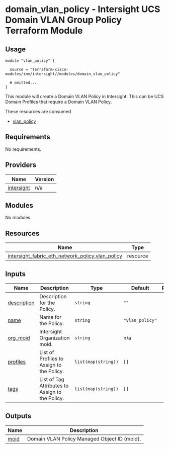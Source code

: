 # domain_vlan_policy - Intersight UCS Domain VLAN Group Policy Terraform Module

## Usage

```hcl
module "vlan_policy" {

  source = "terraform-cisco-modules/imm/intersight//modules/domain_vlan_policy"

  # omitted...
}
```

This module will create a Domain VLAN Policy in Intersight.  This can be UCS Domain Profiles that require a Domain VLAN Policy.  

These resources are consumed

* [vlan_policy](https://registry.terraform.io/providers/CiscoDevNet/intersight/latest/docs/resources/fabric_eth_network_policy)

<!-- BEGINNING OF PRE-COMMIT-TERRAFORM DOCS HOOK -->
## Requirements

No requirements.

## Providers

| Name | Version |
|------|---------|
| <a name="provider_intersight"></a> [intersight](#provider\_intersight) | n/a |

## Modules

No modules.

## Resources

| Name | Type |
|------|------|
| [intersight_fabric_eth_network_policy.vlan_policy](https://registry.terraform.io/providers/CiscoDevNet/intersight/latest/docs/resources/fabric_eth_network_policy) | resource |

## Inputs

| Name | Description | Type | Default | Required |
|------|-------------|------|---------|:--------:|
| <a name="input_description"></a> [description](#input\_description) | Description for the Policy. | `string` | `""` | no |
| <a name="input_name"></a> [name](#input\_name) | Name for the Policy. | `string` | `"vlan_policy"` | no |
| <a name="input_org_moid"></a> [org\_moid](#input\_org\_moid) | Intersight Organization moid. | `string` | n/a | yes |
| <a name="input_profiles"></a> [profiles](#input\_profiles) | List of Profiles to Assign to the Policy. | `list(map(string))` | `[]` | no |
| <a name="input_tags"></a> [tags](#input\_tags) | List of Tag Attributes to Assign to the Policy. | `list(map(string))` | `[]` | no |

## Outputs

| Name | Description |
|------|-------------|
| <a name="output_moid"></a> [moid](#output\_moid) | Domain VLAN Policy Managed Object ID (moid). |
<!-- END OF PRE-COMMIT-TERRAFORM DOCS HOOK -->
